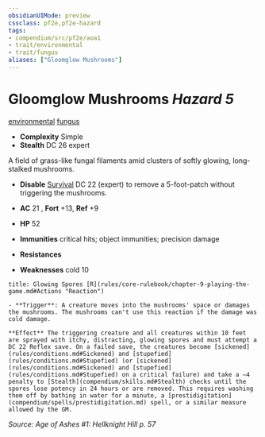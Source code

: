 ```yaml
---
obsidianUIMode: preview
cssclass: pf2e,pf2e-hazard
tags:
- compendium/src/pf2e/aoa1
- trait/environmental
- trait/fungus
aliases: ["Gloomglow Mushrooms"]
---
```

# Gloomglow Mushrooms *Hazard 5*  
[environmental](rules/traits/environmental.md "Environmental Hazard Trait")  [fungus](rules/traits/fungus-b1.md "Fungus Creature Type Trait")  

- **Complexity** Simple
- **Stealth** DC 26 expert  

A field of grass-like fungal filaments amid clusters of softly glowing, long-stalked mushrooms.

- **Disable** [Survival](compendium/skills.md#Survival) DC 22 (expert) to remove a 5-foot-patch without triggering the mushrooms.  

- **AC** 21 , **Fort** +13, **Ref** +9
- **HP** 52
- **Immunities** critical hits; object immunities; precision damage
- **Resistances** 
- **Weaknesses** cold 10
     
```ad-embed-ability
title: Glowing Spores [R](rules/core-rulebook/chapter-9-playing-the-game.md#Actions "Reaction")

- **Trigger**: A creature moves into the mushrooms' space or damages the mushrooms. The mushrooms can't use this reaction if the damage was cold damage.

**Effect** The triggering creature and all creatures within 10 feet are sprayed with itchy, distracting, glowing spores and must attempt a DC 22 Reflex save. On a failed save, the creatures become [sickened](rules/conditions.md#Sickened) and [stupefied](rules/conditions.md#Stupefied) (or [sickened](rules/conditions.md#Sickened) and [stupefied](rules/conditions.md#Stupefied) on a critical failure) and take a –4 penalty to [Stealth](compendium/skills.md#Stealth) checks until the spores lose potency in 24 hours or are removed. This requires washing them off by bathing in water for a minute, a [prestidigitation](compendium/spells/prestidigitation.md) spell, or a similar measure allowed by the GM.
```

*Source: Age of Ashes #1: Hellknight Hill p. 57*